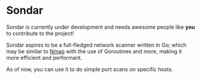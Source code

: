 # Sondar

Sondar is currently under development and needs awesome people like **you** to contribute to the project!

Sondar aspires to be a full-fledged network scanner written in Go; which may be similar to [Nmap](https://github.com/nmap/nmap) with the use of Goroutines and more, making it more efficient and performant.

As of now, you can use it to do simple port scans on specific hosts.
